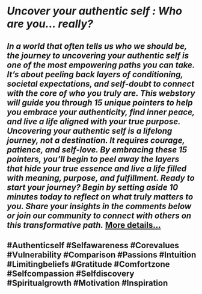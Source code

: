 # *Uncover your authentic self  : Who are you… really?*
## *In a world that often tells us who we should be, the journey to uncovering your authentic self is one of the most empowering paths you can take. It’s about peeling back layers of conditioning, societal expectations, and self-doubt to connect with the core of who you truly are. This webstory will guide you through 15 unique pointers to help you embrace your authenticity, find inner peace, and live a life aligned with your true purpose. Uncovering your authentic self is a lifelong journey, not a destination. It requires courage, patience, and self-love. By embracing these 15 pointers, you’ll begin to peel away the layers that hide your true essence and live a life filled with meaning, purpose, and fulfillment. Ready to start your journey? Begin by setting aside 10 minutes today to reflect on what truly matters to you. Share your insights in the comments below or join our community to connect with others on this transformative path.* [More details…](https://spiritualkhazaana.com/web-stories/uncover-your-authentic-self/)
## #Authenticself #Selfawareness #Corevalues #Vulnerability #Comparison #Passions #Intuition #Limitingbeliefs #Gratitude #Comfortzone #Selfcompassion #Selfdiscovery #Spiritualgrowth #Motivation #Inspiration
